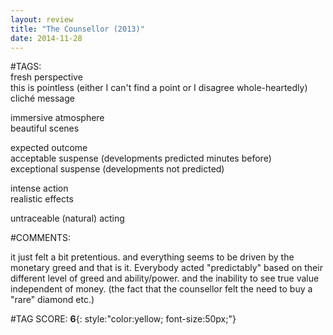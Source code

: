 ```yaml
---  
layout: review  
title: "The Counsellor (2013)"  
date: 2014-11-28  
---  
```

  
#TAGS:  
fresh perspective  
this is pointless (either I can't find a point or I disagree whole-heartedly)  
cliché message  
  
immersive atmosphere  
beautiful scenes  
  
expected outcome  
acceptable suspense (developments predicted minutes before)  
exceptional suspense (developments not predicted)  
  
intense action  
realistic effects  
  
untraceable (natural) acting  
  
#COMMENTS:  
  
it just felt a bit pretentious. and everything seems to be driven by the monetary greed and that is it. Everybody acted "predictably" based on their different level of greed and ability/power. and the inability to see true value independent of money. (the fact that the counsellor felt the need to buy a "rare" diamond etc.)  
  
  
  
  
  
#TAG SCORE: **6**{: style:"color:yellow; font-size:50px;"}  
